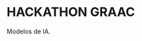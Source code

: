 **HACKATHON GRAAC**
========================================================================

Modelos de IA.
